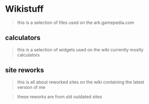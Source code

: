 # Wikistuff
>this is a selection of files used on the ark.gamepedia.com
## calculators 
>this is a selection of widgets used on the wiki currently mostly calculators 
## site reworks
>this is all about reworked sites on the wiki containing the latest version of me 

>these reworks are from old outdated sites 